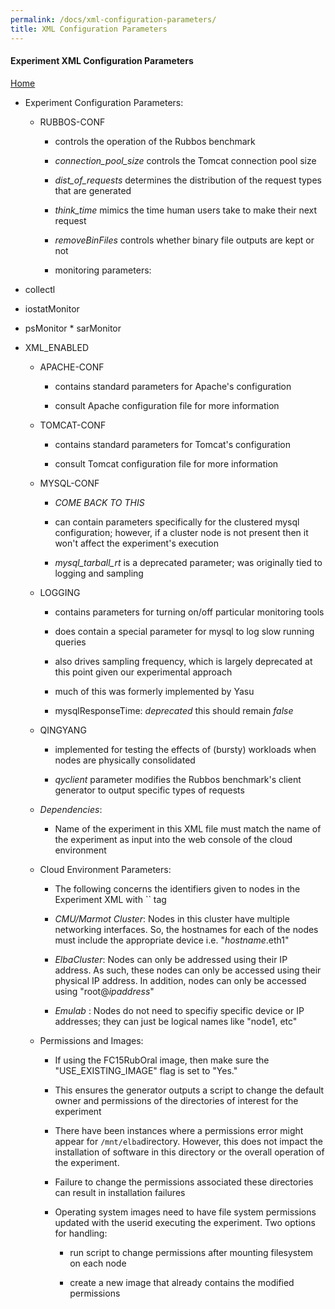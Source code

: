 ```yaml
---
permalink: /docs/xml-configuration-parameters/
title: XML Configuration Parameters
---
```


#### Experiment XML Configuration Parameters





[Home](https://gtelbatutorial.wordpress.com/2018/02/22/introduction-to-elba)
	
  * Experiment Configuration Parameters:

	
    * RUBBOS-CONF

	
      * controls the operation of the Rubbos benchmark

	
      * _connection_pool_size_ controls the Tomcat connection pool size

	
      * _dist_of_requests_ determines the distribution of the request types that are generated

	
      * _think_time_ mimics the time human users take to make their next request

	
      * _removeBinFiles_ controls whether binary file outputs are kept or not

	
      * monitoring parameters:
* collectl
* iostatMonitor
* psMonitor * sarMonitor
* XML_ENABLED




	
    * APACHE-CONF

	
      * contains standard parameters for Apache's configuration

	
      * consult Apache configuration file for more information




	
    * TOMCAT-CONF

	
      * contains standard parameters for Tomcat's configuration

	
      * consult Tomcat configuration file for more information




	
    * MYSQL-CONF

	
      * _COME BACK TO THIS_

	
      * can contain parameters specifically for the clustered mysql configuration; however, if a cluster node is not present then it won't affect the experiment's execution

	
      * _mysql_tarball_rt_ is a deprecated parameter; was originally tied to logging and sampling




	
    * LOGGING

	
      * contains parameters for turning on/off particular monitoring tools

	
      * does contain a special parameter for mysql to log slow running queries

	
      * also drives sampling frequency, which is largely deprecated at this point given our experimental approach

	
      * much of this was formerly implemented by Yasu

	
      * mysqlResponseTime: _deprecated_ this should remain _false_




	
    * QINGYANG

	
      * implemented for testing the effects of (bursty) workloads when nodes are physically consolidated

	
      * _qyclient_ parameter modifies the Rubbos benchmark's client generator to output specific types of requests




	
    * _Dependencies_:

	
      * Name of the experiment in this XML file must match the name of the experiment as input into the web console of the cloud environment







	
  * Cloud Environment Parameters:

	
    * The following concerns the identifiers given to nodes in the Experiment XML with `` tag

	
    * _CMU/Marmot Cluster_: Nodes in this cluster have multiple networking interfaces. So, the hostnames for each of the nodes must include the appropriate device i.e. "_hostname_.eth1"

	
    * _ElbaCluster_: Nodes can only be addressed using their IP address. As such, these nodes can only be accessed using their physical IP address. In addition, nodes can only be accessed using "root@_ipaddress_"

	
    * _Emulab_ : Nodes do not need to specifiy specific device or IP addresses; they can just be logical names like "node1, etc"




	
  * Permissions and Images:

	
    * If using the FC15RubOral image, then make sure the "USE_EXISTING_IMAGE" flag is set to "Yes."

	
    * This ensures the generator outputs a script to change the default owner and permissions of the directories of interest for the experiment

	
    * There have been instances where a permissions error might appear for `/mnt/elba`directory. However, this does not impact the installation of software in this directory or the overall operation of the experiment.

	
    * Failure to change the permissions associated these directories can result in installation failures

	
    * Operating system images need to have file system permissions updated with the userid executing the experiment. Two options for handling:

	
      * run script to change permissions after mounting filesystem on each node

	
      * create a new image that already contains the modified permissions








